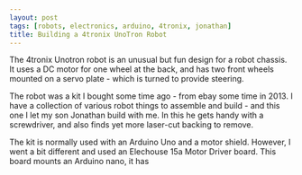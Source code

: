 ```yaml
---
layout: post
tags: [robots, electronics, arduino, 4tronix, jonathan]
title: Building a 4tronix UnoTron Robot
---
```


The 4tronix Unotron robot is an unusual but fun design for a robot chassis. It uses a DC motor for one wheel at the back, and has 
two front wheels mounted on a servo plate - which is turned to provide steering.

The robot was a kit I bought some time ago - from ebay some time in 2013. I have a collection of various robot things to assemble 
and build - and this one I let my son Jonathan build with me. In this he gets handy with a screwdriver, and also finds yet more laser-cut backing to remove.

The kit is normally used with an Arduino Uno and a motor shield. However, I went a bit different and used an Elechouse 15a Motor Driver board.
This board mounts an Arduino nano, it has 